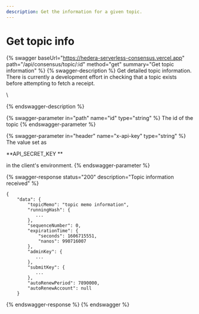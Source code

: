 ```yaml
---
description: Get the information for a given topic.
---
```


# Get topic info

{% swagger baseUrl="https://hedera-serverless-consensus.vercel.app" path="/api/consensus/topic/:id" method="get" summary="Get topic information" %}
{% swagger-description %}
Get detailed topic information.  There is currently a development effort in checking that a topic exists before attempting to fetch a receipt.

\



{% endswagger-description %}

{% swagger-parameter in="path" name="id" type="string" %}
The id of the topic
{% endswagger-parameter %}

{% swagger-parameter in="header" name="x-api-key" type="string" %}
The value set as 

**API_SECRET_KEY **

in the client's environment.
{% endswagger-parameter %}

{% swagger-response status="200" description="Topic information received" %}
```
{
    "data": {
        "topicMemo": "topic memo information",
        "runningHash": {
           ...
        },
        "sequenceNumber": 0,
        "expirationTime": {
            "seconds": 1606715551,
            "nanos": 990716007
        },
        "adminKey": {
           ...
        },
        "submitKey": {
           ...
        },
        "autoRenewPeriod": 7890000,
        "autoRenewAccount": null
    }

```
{% endswagger-response %}
{% endswagger %}
